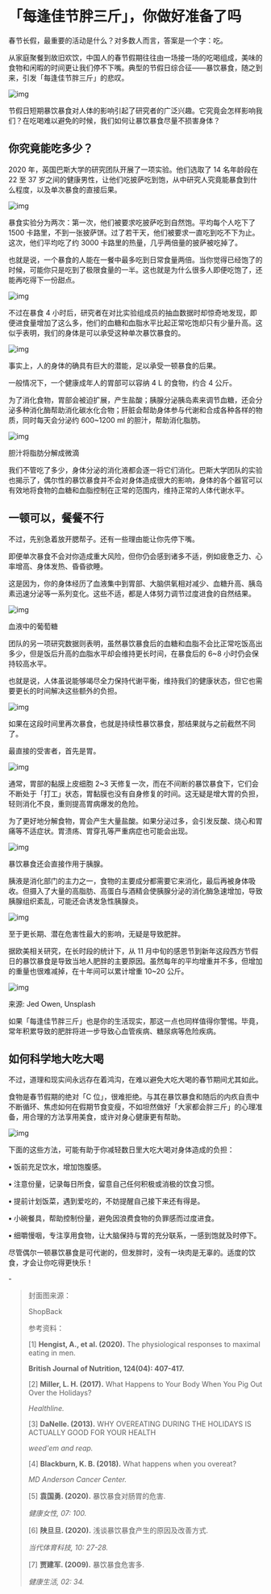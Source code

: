 # 「每逢佳节胖三斤」，你做好准备了吗

春节长假，最重要的活动是什么？对多数人而言，答案是一个字：吃。



从家庭聚餐到故旧欢饮，中国人的春节假期往往由一场接一场的吃喝组成，美味的食物和闲暇的时间更让我们停不下嘴。典型的节假日综合征——暴饮暴食，随之到来，引发「每逢佳节胖三斤」的悲叹。



![img](https://mmbiz.qpic.cn/mmbiz_gif/SlOqFKqEO4HrbuUlRVty5MMqdjFWlOG3iaxrjGsp4OZiaicD2IegYSSCr2oqc8uGpTkAByAeaOia3yCkhtr4RAcPyw/640?wx_fmt=gif)



节假日短期暴饮暴食对人体的影响引起了研究者的广泛兴趣。它究竟会怎样影响我们？在吃喝难以避免的时候，我们如何让暴饮暴食尽量不损害身体？





## **你究竟能吃多少？**



2020 年，英国巴斯大学的研究团队开展了一项实验。他们选取了 14 名年龄段在 22 至 37 岁之间的健康男性，让他们吃披萨吃到饱，从中研究人究竟能暴食到什么程度，以及单次暴食的直接后果。



![img](https://mmbiz.qpic.cn/mmbiz_png/SlOqFKqEO4HrbuUlRVty5MMqdjFWlOG33PhdtJ0vKbW2Rb7dlCiaNiagOUD4wOScrXlEpCALDia1GOn5rIyo9tFlg/640?wx_fmt=png)



暴食实验分为两次：第一次，他们被要求吃披萨吃到自然饱。平均每个人吃下了 1500 卡路里，不到一张披萨饼。过了若干天，他们被要求一直吃到吃不下为止。这次，他们平均吃了约 3000 卡路里的热量，几乎两倍量的披萨被吃掉了。



也就是说，一个暴食的人能在一餐中最多吃到日常食量两倍。当你觉得已经饱了的时候，可能你只是吃到了极限食量的一半。这也就是为什么很多人即便吃饱了，还能再吃得下一份甜点。



![img](https://mmbiz.qpic.cn/mmbiz_png/SlOqFKqEO4HrbuUlRVty5MMqdjFWlOG32b6aLaD8LBSlDVFHHCEI2mM1UQTA7fV1lcJKwGNKhfPa8qoTyeDjiaA/640?wx_fmt=png)



不过在暴食 4 小时后，研究者在对比实验组成员的抽血数据时却惊奇地发现，即便进食量增加了这么多，他们的血糖和血脂水平比起正常吃饱却只有少量升高。这似乎表明，我们的身体是可以承受这种单次暴饮暴食的。



![img](https://mmbiz.qpic.cn/mmbiz_png/SlOqFKqEO4HrbuUlRVty5MMqdjFWlOG3ub6SuktJN8akfqWBDHGjKK0YiawicjGo79nDBCzaUD0pSGUuOHCXbEeQ/640?wx_fmt=png)



事实上，人的身体的确具有巨大的潜能，足以承受一顿暴食的后果。



一般情况下，一个健康成年人的胃部可以容纳 4 L 的食物，约合 4 公斤。



为了消化食物，胃部会被迫扩展，产生盐酸；胰腺分泌胰岛素来调节血糖，还会分泌多种消化酶帮助消化碳水化合物；肝脏会帮助身体参与代谢和合成各种各样的物质，同时每天会分泌约 600~1200 ml 的胆汁，帮助消化脂肪。



![img](https://mmbiz.qpic.cn/mmbiz_gif/SlOqFKqEO4HrbuUlRVty5MMqdjFWlOG3ia5Ghic6NRG6SHuhcqrAibKmtejBCjbofye0B8esZXbNeVnIjUYA0GiaibA/640?wx_fmt=gif)

胆汁将脂肪分解成微滴



我们不管吃了多少，身体分泌的消化液都会逐一将它们消化。巴斯大学团队的实验也揭示了，偶尔性的暴饮暴食并不会对身体造成很大的影响，身体的各个器官可以有效地将食物的血糖和血脂控制在正常的范围内，维持正常的人体代谢水平。





## **一顿可以，餐餐不行**



不过，先别急着放开腮帮子。还有一些理由能让你先停下嘴。



即便单次暴食不会对你造成重大风险，但你仍会感到诸多不适，例如疲惫乏力、心率增高、身体发热、昏昏欲睡。



这是因为，你的身体经历了血液集中到胃部、大脑供氧相对减少、血糖升高、胰岛素迅速分泌等一系列变化。这些不适，都是人体努力调节过度进食的自然结果。



![img](https://mmbiz.qpic.cn/mmbiz_gif/SlOqFKqEO4HrbuUlRVty5MMqdjFWlOG3WbIMJqpIA16FMSn4HTK2HDSfGvjUFuYqVhMJSbDz0gibnVJnHFkDafQ/640?wx_fmt=gif)

血液中的葡萄糖



团队的另一项研究数据则表明，虽然暴饮暴食后的血糖和血脂不会比正常吃饭高出多少，但是饭后升高的血脂水平却会维持更长时间，在暴食后的 6~8 小时仍会保持较高水平。



也就是说，人体虽说能够竭尽全力保持代谢平衡，维持我们的健康状态，但它也需要更长的时间解决这些额外的负担。



![img](https://mmbiz.qpic.cn/mmbiz_png/SlOqFKqEO4HrbuUlRVty5MMqdjFWlOG3H1kSGStW56xtLhV8YmpD3jHfWg2J7wgSQGMTJsO9szOC1mwYcngnBA/640?wx_fmt=png)



如果在这段时间里再次暴食，也就是持续性暴饮暴食，那结果就与之前截然不同了。



最直接的受害者，首先是胃。



![img](https://mmbiz.qpic.cn/mmbiz_gif/SlOqFKqEO4HrbuUlRVty5MMqdjFWlOG32M1nc3naGnZ4jFhtFnQkRiaUNhLQwqXB5qNHsIkdDqJ9Ye4F9lR3xJw/640?wx_fmt=gif)



通常，胃部的黏膜上皮细胞 2~3 天修复一次，而在不间断的暴饮暴食下，它们会不断处于「打工」状态，胃黏膜也没有自身修复的时间。这无疑是增大胃的负担，轻则消化不良，重则提高胃病爆发的危险。



为了更好地分解食物，胃会产生大量盐酸。如果分泌过多，会引发反酸、烧心和胃痛等不适症状。胃溃疡、胃穿孔等严重病症也可能会出现。



![img](https://mmbiz.qpic.cn/mmbiz_gif/SlOqFKqEO4HrbuUlRVty5MMqdjFWlOG3u1G47dONcXGZyic35qucG8icr2mMX4UyhRq0icQzgz4hOGFHhbjoTcADg/640?wx_fmt=gif)



暴饮暴食还会直接作用于胰腺。



胰液是消化部门的主力之一，食物的主要成分都需要它来消化，最后再被身体吸收。但摄入了大量的高脂肪、高蛋白与酒精会使胰腺分泌的消化酶急速增加，导致胰腺组织紊乱，可能还会诱发急性胰腺炎。



![img](https://mmbiz.qpic.cn/mmbiz_gif/SlOqFKqEO4HrbuUlRVty5MMqdjFWlOG3GSKeMLSgfy9qibhevV1zkMCDn5fAxqbjTS2Gp3NWljhzXbRyvJiaddFQ/640?wx_fmt=gif)



至于更长期、潜在危害性最大的影响，无疑是导致肥胖。



据欧美相关研究，在长时段的统计下，从 11 月中旬的感恩节到新年这段西方节假日的暴饮暴食是导致当地人肥胖的主要原因。虽然每年的平均增重并不多，但增加的重量也很难减掉，在十年间可以累计增重 10~20 公斤。



![img](https://mmbiz.qpic.cn/mmbiz_jpg/SlOqFKqEO4HrbuUlRVty5MMqdjFWlOG3LYpicoIGL7MsJia7uedtqbCcn9RSUQTpBNqMZEuicMgn64CQkicSKtBUSw/640?wx_fmt=jpeg)

来源: Jed Owen, Unsplash



如果「每逢佳节胖三斤」也是你的生活现实，那这一点也同样值得你警惕。毕竟，常年积累导致的肥胖将进一步导致心血管疾病、糖尿病等危险疾病。

##  



## **如何科学地大吃大喝**



不过，道理和现实间永远存在着鸿沟，在难以避免大吃大喝的春节期间尤其如此。



食物是春节假期的绝对「C 位」，很难拒绝。与其在暴饮暴食和随后的内疚自责中不断循环、焦虑如何在假期节食变瘦，不如坦然做好「大家都会胖三斤」的心理准备，用合理的方法享用美食，或许对身心健康更有帮助。



![img](https://mmbiz.qpic.cn/mmbiz_gif/SlOqFKqEO4HrbuUlRVty5MMqdjFWlOG3MWXlic7CFKfb6BX3fKRgOxvanSYibyPPCFv7RWzwPbdibTibibEGRnEHbpQ/640?wx_fmt=gif)



下面的这些方法，可能有助于你减轻数日里大吃大喝对身体造成的负担：



**•** 饭前充足饮水，增加饱腹感。

**•** 注意份量，记录每日所食，留意自己任何积极或消极的饮食习惯。

**•** 提前计划饭菜，遇到爱吃的，不妨提醒自己接下来还有得是。

**•** 小碗餐具，帮助控制份量，避免因浪费食物的负罪感而过度进食。

**•** 细嚼慢咽，专注享用食物，让大脑保持与胃的充分联系，一感到饱就及时停下。



尽管偶尔一顿暴饮暴食是可代谢的，但发胖时，没有一块肉是无辜的。适度的饮食，才会让你吃得更快乐！



\-



> 封面图来源：
>
> 
>
> ShopBack
>
> 
>
> 参考资料：
>
> 
>
> [1] **Hengist, A., et al. (2020).** The physiological responses to maximal eating in men.
>
> 
>
> **British Journal of Nutrition, 124(04): 407-417.**
>
> 
>
> [2] **Miller, L. H. (2017).** What Happens to Your Body When You Pig Out Over the Holidays?
>
> *Healthline.*
>
> 
>
> [3] **DaNelle. (2013).** WHY OVEREATING DURING THE HOLIDAYS IS ACTUALLY GOOD FOR YOUR HEALTH
>
> *weed'em and reap.*
>
> 
>
> [4] **Blackburn, K. B. (2018).** What happens when you overeat?
>
> *MD Anderson Cancer Center.*
>
> 
>
> [5] **袁国勇. (2020).** 暴饮暴食对肠胃的危害.
>
> *健康女性, 07: 100.*
>
> 
>
> [6] **陕旦旦. (2020).** 浅谈暴饮暴食产生的原因及改善方式.
>
> *当代体育科技, 10: 27-28.*
>
> 
>
> [7] **贾建军. (2009).** 暴饮暴食危害多.
>
> *健康生活, 02: 34.*